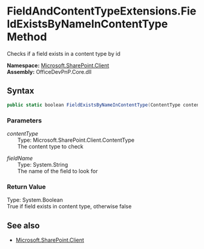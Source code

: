 # FieldAndContentTypeExtensions.FieldExistsByNameInContentType Method  
Checks if a field exists in a content type by id  

**Namespace:** [Microsoft.SharePoint.Client](Microsoft.SharePoint.Client.md)  
**Assembly:** OfficeDevPnP.Core.dll  
## Syntax
```C#
public static boolean FieldExistsByNameInContentType(ContentType contentType,String fieldName)
```
### Parameters
*contentType*  
&emsp;&emsp;Type: Microsoft.SharePoint.Client.ContentType  
&emsp;&emsp;The content type to check  
  
*fieldName*  
&emsp;&emsp;Type: System.String  
&emsp;&emsp;The name of the field to look for  
  
### Return Value
Type: System.Boolean  
True if field exists in content type, otherwise false

## See also
- [Microsoft.SharePoint.Client](Microsoft.SharePoint.Client.md)
